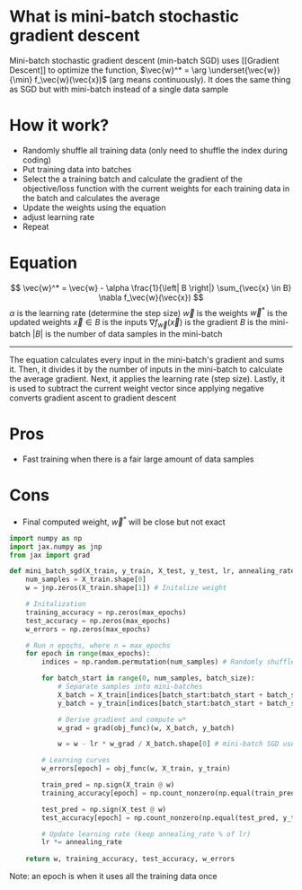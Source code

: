 # What is mini-batch stochastic gradient descent
Mini-batch stochastic gradient descent (min-batch SGD) uses [[Gradient Descent]] to optimize the function, $\vec{w}^* = \arg \underset{\vec{w}}{\min} f_\vec{w}(\vec{x})$ (arg means continuously). It does the same thing as SGD but with mini-batch instead of a single data sample

# How it work?
- Randomly shuffle all training data (only need to shuffle the index during coding)
- Put training data into batches
- Select the a training batch and calculate the gradient of the objective/loss function with the current weights for each training data in the batch and calculates the average
- Update the weights using the equation
- adjust learning rate
- Repeat
# Equation
$$
\vec{w}^* = \vec{w} - \alpha \frac{1}{\left| B \right|} \sum_{\vec{x} \in B} \nabla f_\vec{w}(\vec{x})
$$
$\alpha$ is the learning rate (determine the step size)
$\vec{w}$ is the weights
$\vec{w}^*$ is the updated weights
$\vec{x} \in B$ is the inputs
$\nabla f_\vec{w}(\vec{x})$ is the gradient
$B$ is the mini-batch
$\left| B \right|$ is the number of data samples in the mini-batch
___
The equation calculates every input in the mini-batch's gradient and sums it. Then, it divides it by the number of inputs in the mini-batch to calculate the average gradient. Next, it applies the learning rate (step size). Lastly, it is used to subtract the current weight vector since applying negative converts gradient ascent to gradient descent

# Pros
- Fast training when there is a fair large amount of data samples

# Cons
- Final computed weight, $\vec{w}^*$ will be close but not exact

```python
import numpy as np
import jax.numpy as jnp
from jax import grad

def mini_batch_sgd(X_train, y_train, X_test, y_test, lr, annealing_rate, max_epochs, batch_size):
    num_samples = X_train.shape[0]
    w = jnp.zeros(X_train.shape[1]) # Initalize weight

    # Initalization
    training_accuracy = np.zeros(max_epochs)
    test_accuracy = np.zeros(max_epochs)
    w_errors = np.zeros(max_epochs)

    # Run n epochs, where n = max_epochs
    for epoch in range(max_epochs):
        indices = np.random.permutation(num_samples) # Randomly shuffle data indices

        for batch_start in range(0, num_samples, batch_size):
            # Separate samples into mini-batches
            X_batch = X_train[indices[batch_start:batch_start + batch_size]]
            y_batch = y_train[indices[batch_start:batch_start + batch_size]]

            # Derive gradient and compute w*
            w_grad = grad(obj_func)(w, X_batch, y_batch)

            w = w - lr * w_grad / X_batch.shape[0] # mini-batch SGD uses the average gradient of the mini-batch

        # Learning curves
        w_errors[epoch] = obj_func(w, X_train, y_train)

        train_pred = np.sign(X_train @ w)
        training_accuracy[epoch] = np.count_nonzero(np.equal(train_pred, y_train)) / y_train.size

        test_pred = np.sign(X_test @ w)
        test_accuracy[epoch] = np.count_nonzero(np.equal(test_pred, y_test)) / y_test.size

        # Update learning rate (keep annealing_rate % of lr)
        lr *= annealing_rate
    
    return w, training_accuracy, test_accuracy, w_errors
```

Note: an epoch is when it uses all the training data once